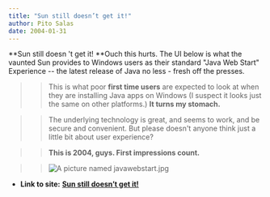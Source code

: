 ```yaml
---
title: "Sun still doesn’t get it!"
author: Pito Salas
date: 2004-01-31
---
```


**Sun still doesn 't get it! **Ouch this hurts. The UI below is what the
vaunted Sun provides to Windows users as their standard "Java Web Start"
Experience -- the latest release of Java no less - fresh off the presses.  
>
>>

>>  
>
>>

>> This is what poor **first time users** are expected to look at when they
are installing Java apps on Windows (I suspect it looks just the same on other
platforms.) **It turns my stomach.**

>>

>>  
>
>>

>> The underlying technology is great, and seems to work, and be secure and
convenient. But please doesn't anyone think just a little bit about user
experience?

>>

>>  
>
>>

>> **This is 2004, guys. First impressions count.**

>>

>> ![A picture named
javawebstart.jpg](https://i0.wp.com/s3.media.squarespace.com/production/1075723/12829350/images/2004/01/30/javawebstart.jpg?resize=420%2C290)


* **Link to site:** **[Sun still doesn’t get it!](None)**
